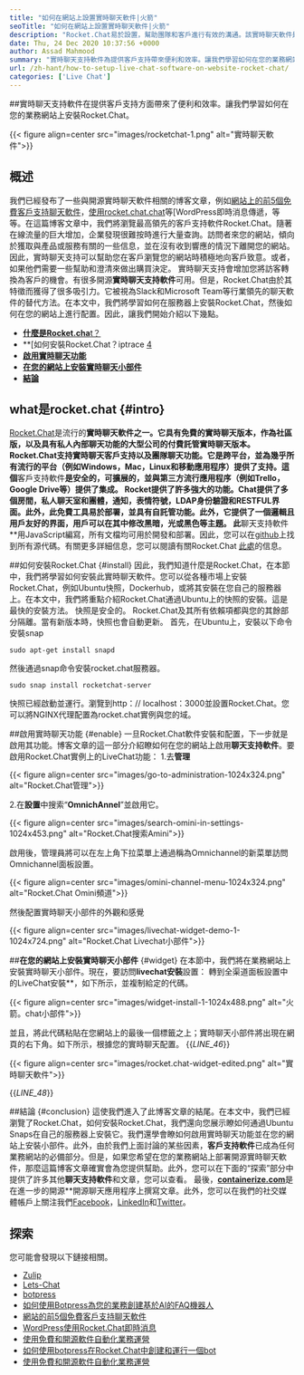 ```yaml
---
title: "如何在網站上設置實時聊天軟件|火箭" 
seoTitle: "如何在網站上設置實時聊天軟件|火箭" 
description: "Rocket.Chat易於設置，幫助團隊和客戶進行有效的溝通。該實時聊天軟件是開源，跨平台和自託管的。" 
date: Thu, 24 Dec 2020 10:37:56 +0000
author: Assad Mahmood
summary: "實時聊天支持軟件為提供客戶支持帶來便利和效率。讓我們學習如何在您的業務網站上安裝Rocket.Chat。" 
url: /zh-hant/how-to-setup-live-chat-software-on-website-rocket-chat/
categories: ['Live Chat']
---
```


##實時聊天支持軟件在提供客戶支持方面帶來了便利和效率。讓我們學習如何在您的業務網站上安裝Rocket.Chat。

{{< figure align=center src="images/rocketchat-1.png" alt="實時聊天軟件">}}


## 概述
我們已經發布了一些與開源實時聊天軟件相關的博客文章，例如[網站上的前5個免費客戶支持聊天軟件][1]，[使用rocket.chat.chat][2]等[WordPress即時消息傳遞，等等。在這篇博客文章中，我們將瀏覽最高領先的客戶支持軟件Rocket.Chat。隨著在線流量的巨大增加，企業發現很難按時進行大量查詢。訪問者來您的網站，傾向於獲取與產品或服務有關的一些信息，並在沒有收到響應的情況下離開您的網站。因此，實時聊天支持可以幫助您在客戶瀏覽您的網站時積極地向客戶致意。或者，如果他們需要一些幫助和澄清來做出購買決定。
實時聊天支持會增加您將訪客轉換為客戶的機會。有很多開源**實時聊天支持軟件**可用。但是，Rocket.Chat由於其特徵而獲得了很多吸引力。它被視為Slack和Microsoft Team等行業領先的聊天軟件的替代方法。在本文中，我們將學習如何在服務器上安裝Rocket.Chat，然後如何在您的網站上進行配置。因此，讓我們開始介紹以下幾點。
* [**什麼是Rocket.cha**t？][3]
* **[如何安裝Rocket.Chat？iptrace [4]
* **[啟用實時聊天功能][5]**
* **[在您的網站上安裝實時聊天小部件][6]**
* **[結論][7]**

## what是rocket.chat   {#intro}
[Rocket.Chat][8]是流行的**實時聊天軟件之一。它具有免費的實時聊天版本，作為社區版，以及具有私人內部聊天功能的大型公司的付費託管實時聊天版本。 Rocket.Chat支持實時聊天客戶支持以及團隊聊天功能。它是跨平台，並為幾乎所有流行的平台（例如Windows，Mac，Linux和移動應用程序）提供了支持。這個**客戶支持軟件**是安全的，可擴展的，並與第三方流行應用程序（例如Trello，Google Drive等）提供了集成。 Rocket提供了許多強大的功能。Chat提供了多個房間，私人聊天室和團體，通知，表情符號，LDAP身份驗證和RESTFUL界面。此外，此免費工具易於部署，並具有自託管功能。此外，它提供了一個邏輯且用戶友好的界面，用戶可以在其中修改黑暗，光或黑色等主題。
此**聊天支持軟件**用JavaScript編寫，所有文檔均可用於開發和部署。因此，您可以在[github][9]上找到所有源代碼。有關更多詳細信息，您可以閱讀有關Rocket.Chat [此處][10]的信息。

##如何安裝Rocket.Chat   {#install}
因此，我們知道什麼是Rocket.Chat，在本節中，我們將學習如何安裝此實時聊天軟件。您可以從各種市場上安裝Rocket.Chat，例如Ubuntu快照，Dockerhub，或將其安裝在您自己的服務器上。在本文中，我們將重點介紹Rocket.Chat通過Ubuntu上的快照的安裝。這是最快的安裝方法。
快照是安全的。 Rocket.Chat及其所有依賴項都與您的其餘部分隔離。當有新版本時，快照也會自動更新。
首先，在Ubuntu上，安裝以下命令安裝snap
```
sudo apt-get install snapd
```
然後通過snap命令安裝rocket.chat服務器。
```
sudo snap install rocketchat-server
```
快照已經啟動並運行。瀏覽到http：// localhost：3000並設置Rocket.Chat。您可以將NGINX代理配置為rocket.chat實例與您的域。

##啟用實時聊天功能 {#enable}
一旦Rocket.Chat軟件安裝和配置，下一步就是啟用其功能。博客文章的這一部分介紹瞭如何在您的網站上啟用**聊天支持軟件**。要啟用Rocket.Chat實例上的LiveChat功能：
1.去**管理**

{{< figure align=center src="images/go-to-administration-1024x324.png" alt="Rocket.Chat管理">}}

2.在**設置**中搜索“**OmnichAnnel**”並啟用它。

{{< figure align=center src="images/search-omini-in-settings-1024x453.png" alt="Rocket.Chat搜索Amini">}}

啟用後，管理員將可以在左上角下拉菜單上通過稱為Omnichannel的新菜單訪問Omnichannel面板設置。

{{< figure align=center src="images/omini-channel-menu-1024x324.png" alt="Rocket.Chat Omini頻道">}}

然後配置實時聊天小部件的外觀和感覺

{{< figure align=center src="images/livechat-widget-demo-1-1024x724.png" alt="Rocket.Chat Livechat小部件">}}


##**在您的網站上安裝實時聊天小部件** {#widget}
在本節中，我們將在業務網站上安裝實時聊天小部件。現在，要訪問**livechat安裝**設置：
轉到全渠道面板設置中的LiveChat安裝**，如下所示，並複制給定的代碼。

{{< figure align=center src="images/widget-install-1-1024x488.png" alt="火箭。chat小部件">}}

並且，將此代碼粘貼在您網站上的最後一個標籤之上；實時聊天小部件將出現在網頁的右下角。如下所示，根據您的實時聊天配置。
{{_LINE_46_}}

{{< figure align=center src="images/rocket.chat-widget-edited.png" alt="實時聊天軟件">}}

{{_LINE_48_}}

##結論 {#conclusion}
這使我們進入了此博客文章的結尾。在本文中，我們已經瀏覽了Rocket.Chat，如何安裝Rocket.Chat，我們還向您展示瞭如何通過Ubuntu Snaps在自己的服務器上安裝它。我們還學會瞭如何啟用實時聊天功能並在您的網站上安裝小部件。此外，由於我們上面討論的某些因素，**客戶支持軟件**已成為任何業務網站的必備部分。但是，如果您希望在您的業務網站上部署開源實時聊天軟件，那麼這篇博客文章確實會為您提供幫助。此外，您可以在下面的“探索”部分中提供了許多其他**聊天支持軟件**和文章，您可以查看。
最後，[**containerize.com**][11]是在進一步的開源**開源聊天應用程序上撰寫文章。此外，您可以在我們的社交媒體帳戶上關注我們[Facebook][13]，[LinkedIn][14]和[Twitter][15]。

## 探索
您可能會發現以下鏈接相關。
  * [Zulip][16]
  * [Lets-Chat][17]
  * [botpress][18]
  * [如何使用Botpress為您的業務創建基於AI的FAQ機器人][19]
  * [網站的前5個免費客戶支持聊天軟件][1]
  * [WordPress使用Rocket.Chat即時消息][2]
  * [使用免費和開源軟件自動化業務運營][20]
  * [如何使用botpress在Rocket.Chat中創建和運行一個bot][21]
  * [使用免費和開源軟件自動化業務運營][20]

  
[1]: https://blog.containerize.com/live-chat/top-5-free-customer-support-chat-software-for-website/
[2]: https://blog.containerize.com/blogging/instantly-communicate-with-customers-using-wordpress-and-rocket-chat/
[3]: #intro
[4]: #install
[5]: #enable
[6]: #widget
[7]: #conclusion
[8]: https://products.containerize.com/live-chat/rocketchat/
[9]: https://github.com/RocketChat/Rocket.Chat
[10]: https://products.containerize.com/live-chat/rocketchat
[11]: https://www.containerize.com/
[12]: https://products.containerize.com/live-chat/
[13]: https://web.facebook.com/containerize
[14]: https://www.linkedin.com/company/containerize/
[15]: https://twitter.com/containerize_co
[16]: https://products.containerize.com/live-chat/zulip/
[17]: https://products.containerize.com/live-chat/lets-chat/
[18]: https://products.containerize.com/live-chat/botpress/
[19]: https://blog.containerize.com/live-chat/how-to-create-an-ai-based-faq-bot-for-your-business-using-botpress/
[20]: https://blog.containerize.com/blogging/automate-business-operations-using-open-source-software/
[21]: https://blog.containerize.com/live-chat/how-to-create-and-run-a-bot-in-rocket-chat-using-botpress/
